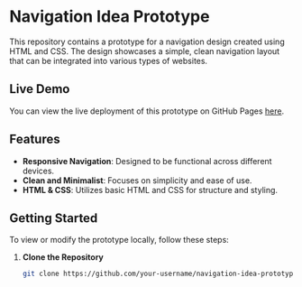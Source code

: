 # Navigation Idea Prototype

This repository contains a prototype for a navigation design created using HTML and CSS. The design showcases a simple, clean navigation layout that can be integrated into various types of websites.

## Live Demo

You can view the live deployment of this prototype on GitHub Pages [here](https://ry-f3.github.io/P1_Nav_Test_2/).

## Features

- **Responsive Navigation**: Designed to be functional across different devices.
- **Clean and Minimalist**: Focuses on simplicity and ease of use.
- **HTML & CSS**: Utilizes basic HTML and CSS for structure and styling.

## Getting Started

To view or modify the prototype locally, follow these steps:

1. **Clone the Repository**

   ```bash
   git clone https://github.com/your-username/navigation-idea-prototype.git
